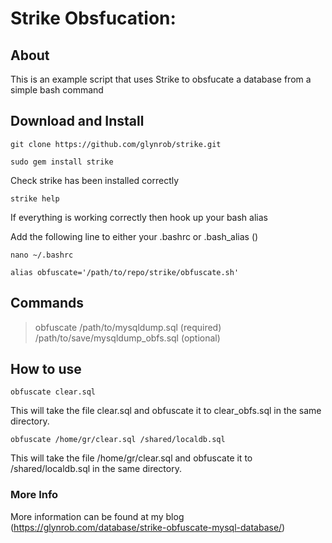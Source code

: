 # Strike Obsfucation:

## About
This is an example script that uses Strike to obsfucate a database from a simple bash command


## Download and Install
```git clone https://github.com/glynrob/strike.git```

```sudo gem install strike```

Check strike has been installed correctly

```strike help```

If everything is working correctly then hook up your bash alias

Add the following line to either your .bashrc or .bash_alias ()

```nano ~/.bashrc```

```alias obfuscate='/path/to/repo/strike/obfuscate.sh'```

## Commands
> obfuscate /path/to/mysqldump.sql (required) /path/to/save/mysqldump_obfs.sql (optional)

## How to use
```obfuscate clear.sql```

This will take the file clear.sql and obfuscate it to clear_obfs.sql in the same directory.

```obfuscate /home/gr/clear.sql /shared/localdb.sql```

This will take the file /home/gr/clear.sql and obfuscate it to /shared/localdb.sql in the same directory.


### More Info
More information can be found at my blog (https://glynrob.com/database/strike-obfuscate-mysql-database/)
